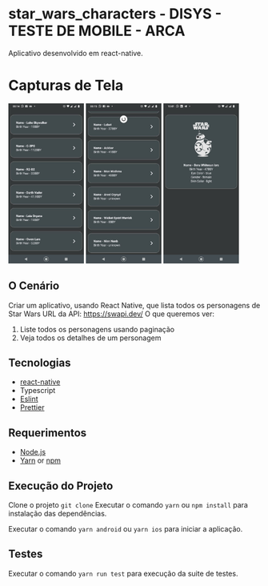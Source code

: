 # star_wars_characters - DISYS - TESTE DE MOBILE - ARCA

Aplicativo desenvolvido em react-native.

# Capturas de Tela

<img src="https://github.com/HeitorGonzaga/star_wars_characters/blob/main/screenshots/screen01.jpeg?raw=true" width="30%"></img> <img src="https://github.com/HeitorGonzaga/star_wars_characters/blob/main/screenshots/screen02.jpeg?raw=true" width="30%"></img> <img src="https://github.com/HeitorGonzaga/star_wars_characters/blob/main/screenshots/screen03.jpeg?raw=true" width="30%"></img>

## O Cenário

Criar um aplicativo, usando React Native, que lista todos os personagens de Star Wars
URL da API: https://swapi.dev/
O que queremos ver:

1. Liste todos os personagens usando paginação
2. Veja todos os detalhes de um personagem

## Tecnologias

- [react-native](https://reactnative.dev/)
- Typescript
- [Eslint](https://eslint.org/)
- [Prettier](https://prettier.io/)

## Requerimentos

- [Node.js](https://nodejs.org/en/)
- [Yarn](https://classic.yarnpkg.com/) or [npm](https://www.npmjs.com/)

## Execução do Projeto

Clone o projeto `git clone`
Executar o comando `yarn` ou `npm install` para instalação das dependências.

Executar o comando `yarn android` ou `yarn ios` para iniciar a aplicação.

## Testes

Executar o comando `yarn run test` para execução da suite de testes.
